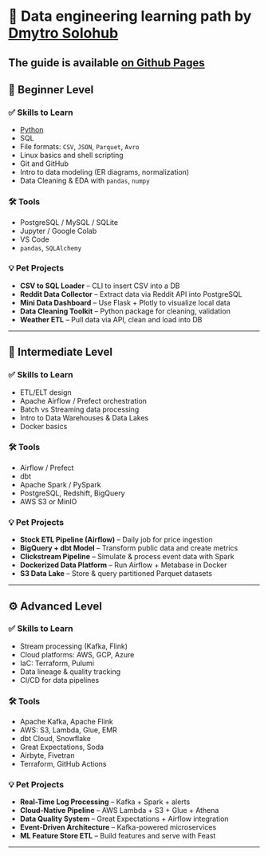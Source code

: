 # 📘 Data engineering learning path by [Dmytro Solohub](https://dsoloh.me)

## The guide is available [on Github Pages](https://dsoloh.me/data-engineer-roadmap/)


## 🔰 Beginner Level

### ✅ Skills to Learn
- [Python](./src/python/README.md)
- SQL
- File formats: `CSV`, `JSON`, `Parquet`, `Avro`
- Linux basics and shell scripting
- Git and GitHub
- Intro to data modeling (ER diagrams, normalization)
- Data Cleaning & EDA with `pandas`, `numpy`

### 🛠️ Tools
- PostgreSQL / MySQL / SQLite
- Jupyter / Google Colab
- VS Code
- `pandas`, `SQLAlchemy`

### 💡 Pet Projects
- **CSV to SQL Loader** – CLI to insert CSV into a DB
- **Reddit Data Collector** – Extract data via Reddit API into PostgreSQL
- **Mini Data Dashboard** – Use Flask + Plotly to visualize local data
- **Data Cleaning Toolkit** – Python package for cleaning, validation
- **Weather ETL** – Pull data via API, clean and load into DB

---

## 🧱 Intermediate Level

### ✅ Skills to Learn
- ETL/ELT design
- Apache Airflow / Prefect orchestration
- Batch vs Streaming data processing
- Intro to Data Warehouses & Data Lakes
- Docker basics

### 🛠️ Tools
- Airflow / Prefect
- dbt
- Apache Spark / PySpark
- PostgreSQL, Redshift, BigQuery
- AWS S3 or MinIO

### 💡 Pet Projects
- **Stock ETL Pipeline (Airflow)** – Daily job for price ingestion
- **BigQuery + dbt Model** – Transform public data and create metrics
- **Clickstream Pipeline** – Simulate & process event data with Spark
- **Dockerized Data Platform** – Run Airflow + Metabase in Docker
- **S3 Data Lake** – Store & query partitioned Parquet datasets

---

## ⚙️ Advanced Level

### ✅ Skills to Learn
- Stream processing (Kafka, Flink)
- Cloud platforms: AWS, GCP, Azure
- IaC: Terraform, Pulumi
- Data lineage & quality tracking
- CI/CD for data pipelines

### 🛠️ Tools
- Apache Kafka, Apache Flink
- AWS: S3, Lambda, Glue, EMR
- dbt Cloud, Snowflake
- Great Expectations, Soda
- Airbyte, Fivetran
- Terraform, GitHub Actions

### 💡 Pet Projects
- **Real-Time Log Processing** – Kafka + Spark + alerts
- **Cloud-Native Pipeline** – AWS Lambda + S3 + Glue + Athena
- **Data Quality System** – Great Expectations + Airflow integration
- **Event-Driven Architecture** – Kafka-powered microservices
- **ML Feature Store ETL** – Build features and serve with Feast

---
